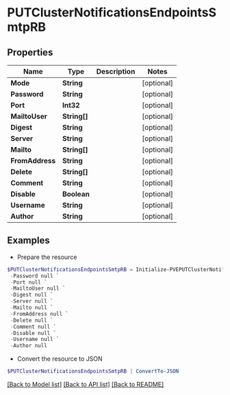 # PUTClusterNotificationsEndpointsSmtpRB
## Properties

Name | Type | Description | Notes
------------ | ------------- | ------------- | -------------
**Mode** | **String** |  | [optional] 
**Password** | **String** |  | [optional] 
**Port** | **Int32** |  | [optional] 
**MailtoUser** | **String[]** |  | [optional] 
**Digest** | **String** |  | [optional] 
**Server** | **String** |  | [optional] 
**Mailto** | **String[]** |  | [optional] 
**FromAddress** | **String** |  | [optional] 
**Delete** | **String[]** |  | [optional] 
**Comment** | **String** |  | [optional] 
**Disable** | **Boolean** |  | [optional] 
**Username** | **String** |  | [optional] 
**Author** | **String** |  | [optional] 

## Examples

- Prepare the resource
```powershell
$PUTClusterNotificationsEndpointsSmtpRB = Initialize-PVEPUTClusterNotificationsEndpointsSmtpRB  -Mode null `
 -Password null `
 -Port null `
 -MailtoUser null `
 -Digest null `
 -Server null `
 -Mailto null `
 -FromAddress null `
 -Delete null `
 -Comment null `
 -Disable null `
 -Username null `
 -Author null
```

- Convert the resource to JSON
```powershell
$PUTClusterNotificationsEndpointsSmtpRB | ConvertTo-JSON
```

[[Back to Model list]](../README.md#documentation-for-models) [[Back to API list]](../README.md#documentation-for-api-endpoints) [[Back to README]](../README.md)

